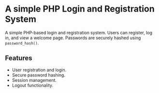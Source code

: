 # A simple PHP Login and Registration System

A simple PHP-based login and registration system. Users can register, log in, and view a welcome page. Passwords are securely hashed using `password_hash()`.


## Features

- User registration and login.
- Secure password hashing.
- Session management.
- Logout functionality.
